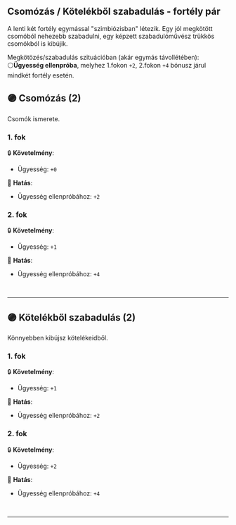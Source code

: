 ## Csomózás / Kötelékből szabadulás - fortély pár

A lenti két fortély egymással "szimbiózisban" létezik. Egy jól megkötött csomóból nehezebb szabadulni, egy képzett szabadulóművész trükkös csomókból is kibújik.

Megkötözés/szabadulás szituációban (akár egymás távollétében):\
⚪**Ügyesség ellenpróba**, melyhez 1.fokon `+2`, 2.fokon `+4` bónusz járul mindkét fortély esetén.


## 🟣 Csomózás (2)

Csomók ismerete.

### 1. fok

🔒 **Követelmény**:
- Ügyesség: `+0`

🌟 **Hatás**:
- Ügyesség ellenpróbához: `+2` 

### 2. fok

🔒 **Követelmény**:
- Ügyesség: `+1`

🌟 **Hatás**:
- Ügyesség ellenpróbához: `+4` 


<br />

---
## 🟣 Kötelékből szabadulás (2)

Könnyebben kibújsz kötelékeidből.

### 1. fok

🔒 **Követelmény**:
- Ügyesség: `+1`

🌟 **Hatás**:
- Ügyesség ellenpróbához: `+2` 

### 2. fok

🔒 **Követelmény**:
- Ügyesség: `+2`

🌟 **Hatás**:
- Ügyesség ellenpróbához: `+4` 

<br />


---
